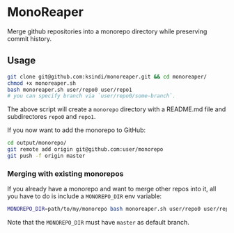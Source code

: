 # MonoReaper

Merge github repositories into a monorepo directory while preserving commit history.

## Usage

```bash
git clone git@github.com:ksindi/monoreaper.git && cd monoreaper/
chmod +x monoreaper.sh
bash monoreaper.sh user/repo0 user/repo1
# you can specify branch via `user/repo0/some-branch`.
```

The above script will create a `monorepo` directory with a README.md file and subdirectores `repo0` and `repo1`.

If you now want to add the monorepo to GitHub:

```bash
cd output/monorepo/
git remote add origin git@github.com:user/monorepo
git push -f origin master
```

### Merging with existing monorepos

If you already have a monorepo and want to merge other repos into it,
all you have to do is include a `MONOREPO_DIR` env variable:

```bash
MONOREPO_DIR=path/to/my/monorepo bash monoreaper.sh user/repo0 user/repo1
```

Note that the `MONOREPO_DIR` must have `master` as default branch.

